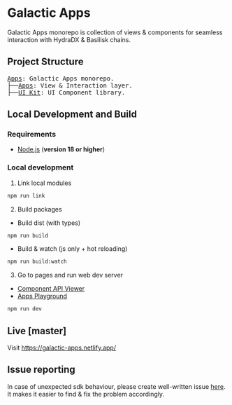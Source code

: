 # Galactic Apps

Galactic Apps monorepo is collection of views & components for seamless interaction with HydraDX & Basilisk chains.

## Project Structure

<pre>
<a href=".">Apps</a>: Galactic Apps monorepo.
├──<a href="./packages/apps/">Apps</a>: View & Interaction layer.
├──<a href="./packages/ui/">UI Kit</a>: UI Component library.
</pre>

## Local Development and Build

### Requirements

- [Node.js](https://nodejs.org/) (**version 18 or higher**)

### Local development

1. Link local modules

```sh
npm run link
```

2. Build packages

- Build dist (with types)

```sh
npm run build
```

- Build & watch (js only + hot reloading)

```sh
npm run build:watch
```

3. Go to pages and run web dev server

- <a href="./pages/api-viewer/">Component API Viewer</a></br>
- <a href="./pages/apps-web/">Apps Playground</a></br>

```sh
npm run dev
```

## Live [master]

Visit https://galactic-apps.netlify.app/

## Issue reporting

In case of unexpected sdk behaviour, please create well-written issue [here](https://https://github.com/galacticcouncil/apps/issues/new). It makes it easier to find & fix the problem accordingly.
